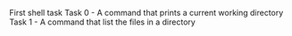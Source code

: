 First shell task
Task 0 - A command that prints a current working directory
Task 1 - A command that list the files in a directory
